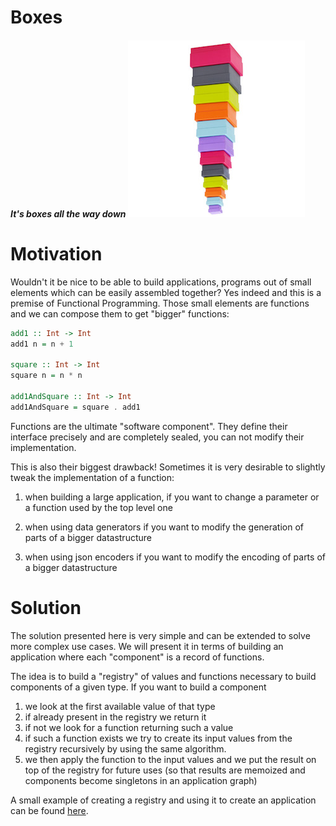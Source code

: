 # Boxes

##### *It's boxes all the way down* <img src="doc/images/unboxed-bottomup.jpg" border="0"/>


# Motivation

Wouldn't it be nice to be able to build applications, programs out of
small elements which can be easily assembled together? Yes indeed
and this is a premise of Functional Programming. Those small elements
are functions and we can compose them to get "bigger" functions:
```haskell
add1 :: Int -> Int
add1 n = n + 1

square :: Int -> Int
square n = n * n

add1AndSquare :: Int -> Int
add1AndSquare = square . add1
```

Functions are the ultimate "software component". They define their interface
precisely and are completely sealed, you can not modify their implementation.

This is also their biggest drawback! Sometimes it is very desirable to slightly
tweak the implementation of a function:

 1. when building a large application, if you want to change a parameter or
    a function used by the top level one

 2. when using data generators if you want to modify the generation of parts
    of a bigger datastructure

 3. when using json encoders if you want to modify the encoding of parts
    of a bigger datastructure

# Solution

The solution presented here is very simple and can be extended to solve
more complex use cases. We will present it in terms of building an application
where each "component" is a record of functions.

The idea is to build a "registry" of values and functions necessary to
build components of a given type. If you want to build a component

  1. we look at the first available value of that type
  2. if already present in the registry we return it
  3. if not we look for a function returning such a value
  4. if such a function exists we try to create its input values
     from the registry recursively by using the same algorithm.
  5. we then apply the function to the input values and we put
     the result on top of the registry for future uses (so that
     results are memoized and components become singletons in an
     application graph)

A small example of creating a registry and using it to create an
application can be found [here](test/Test/Data/Box/SmallExample.hs).
